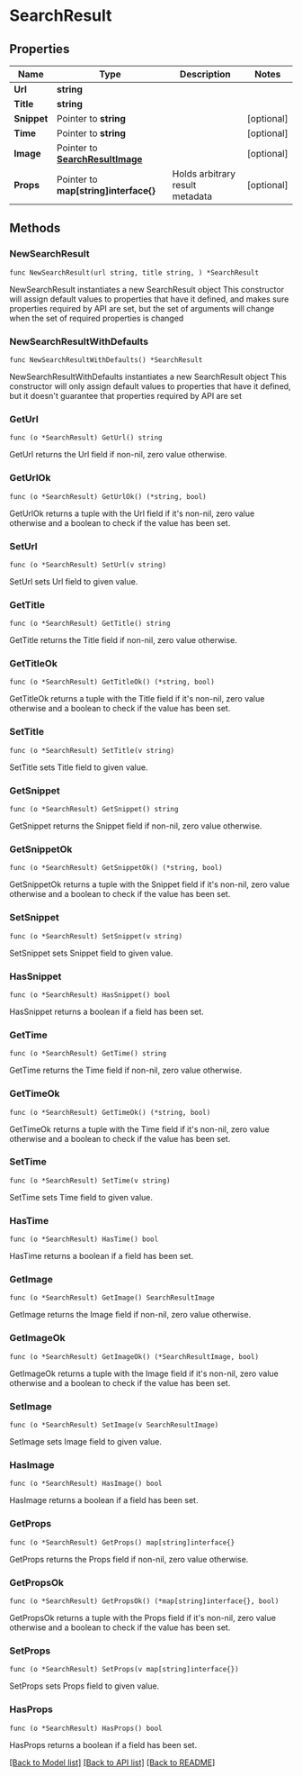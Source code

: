 # SearchResult

## Properties

Name | Type | Description | Notes
------------ | ------------- | ------------- | -------------
**Url** | **string** |  | 
**Title** | **string** |  | 
**Snippet** | Pointer to **string** |  | [optional] 
**Time** | Pointer to **string** |  | [optional] 
**Image** | Pointer to [**SearchResultImage**](SearchResultImage.md) |  | [optional] 
**Props** | Pointer to **map[string]interface{}** | Holds arbitrary result metadata | [optional] 

## Methods

### NewSearchResult

`func NewSearchResult(url string, title string, ) *SearchResult`

NewSearchResult instantiates a new SearchResult object
This constructor will assign default values to properties that have it defined,
and makes sure properties required by API are set, but the set of arguments
will change when the set of required properties is changed

### NewSearchResultWithDefaults

`func NewSearchResultWithDefaults() *SearchResult`

NewSearchResultWithDefaults instantiates a new SearchResult object
This constructor will only assign default values to properties that have it defined,
but it doesn't guarantee that properties required by API are set

### GetUrl

`func (o *SearchResult) GetUrl() string`

GetUrl returns the Url field if non-nil, zero value otherwise.

### GetUrlOk

`func (o *SearchResult) GetUrlOk() (*string, bool)`

GetUrlOk returns a tuple with the Url field if it's non-nil, zero value otherwise
and a boolean to check if the value has been set.

### SetUrl

`func (o *SearchResult) SetUrl(v string)`

SetUrl sets Url field to given value.


### GetTitle

`func (o *SearchResult) GetTitle() string`

GetTitle returns the Title field if non-nil, zero value otherwise.

### GetTitleOk

`func (o *SearchResult) GetTitleOk() (*string, bool)`

GetTitleOk returns a tuple with the Title field if it's non-nil, zero value otherwise
and a boolean to check if the value has been set.

### SetTitle

`func (o *SearchResult) SetTitle(v string)`

SetTitle sets Title field to given value.


### GetSnippet

`func (o *SearchResult) GetSnippet() string`

GetSnippet returns the Snippet field if non-nil, zero value otherwise.

### GetSnippetOk

`func (o *SearchResult) GetSnippetOk() (*string, bool)`

GetSnippetOk returns a tuple with the Snippet field if it's non-nil, zero value otherwise
and a boolean to check if the value has been set.

### SetSnippet

`func (o *SearchResult) SetSnippet(v string)`

SetSnippet sets Snippet field to given value.

### HasSnippet

`func (o *SearchResult) HasSnippet() bool`

HasSnippet returns a boolean if a field has been set.

### GetTime

`func (o *SearchResult) GetTime() string`

GetTime returns the Time field if non-nil, zero value otherwise.

### GetTimeOk

`func (o *SearchResult) GetTimeOk() (*string, bool)`

GetTimeOk returns a tuple with the Time field if it's non-nil, zero value otherwise
and a boolean to check if the value has been set.

### SetTime

`func (o *SearchResult) SetTime(v string)`

SetTime sets Time field to given value.

### HasTime

`func (o *SearchResult) HasTime() bool`

HasTime returns a boolean if a field has been set.

### GetImage

`func (o *SearchResult) GetImage() SearchResultImage`

GetImage returns the Image field if non-nil, zero value otherwise.

### GetImageOk

`func (o *SearchResult) GetImageOk() (*SearchResultImage, bool)`

GetImageOk returns a tuple with the Image field if it's non-nil, zero value otherwise
and a boolean to check if the value has been set.

### SetImage

`func (o *SearchResult) SetImage(v SearchResultImage)`

SetImage sets Image field to given value.

### HasImage

`func (o *SearchResult) HasImage() bool`

HasImage returns a boolean if a field has been set.

### GetProps

`func (o *SearchResult) GetProps() map[string]interface{}`

GetProps returns the Props field if non-nil, zero value otherwise.

### GetPropsOk

`func (o *SearchResult) GetPropsOk() (*map[string]interface{}, bool)`

GetPropsOk returns a tuple with the Props field if it's non-nil, zero value otherwise
and a boolean to check if the value has been set.

### SetProps

`func (o *SearchResult) SetProps(v map[string]interface{})`

SetProps sets Props field to given value.

### HasProps

`func (o *SearchResult) HasProps() bool`

HasProps returns a boolean if a field has been set.


[[Back to Model list]](../README.md#documentation-for-models) [[Back to API list]](../README.md#documentation-for-api-endpoints) [[Back to README]](../README.md)


